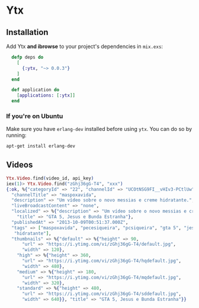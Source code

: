 Ytx
===

## Installation

Add Ytx **and ibrowse** to your project's dependencies in `mix.exs`:

```elixir
  defp deps do
    [
      {:ytx, "~> 0.0.3"}
    ]
  end

  def application do
    [applications: [:ytx]]
  end
```

### If you're on Ubuntu
Make sure you have `erlang-dev` installed before using `ytx`.
You can do so by running:
```sh
apt-get install erlang-dev
```

## Videos
```elixir
Ytx.Video.find(video_id, api_key)
iex(1)> Ytx.Video.find("zGhj36gG-T4", "xxx")
{:ok, %{"categoryId" => "22", "channelId" => "UCOtNSG9FI__vHIv3-PCtlUw",
  "channelTitle" => "maspoxavida",
  "description" => "Um vídeo sobre o novo messias e creme hidratante.",
  "liveBroadcastContent" => "none",
  "localized" => %{"description" => "Um vídeo sobre o novo messias e creme hidratante.",
    "title" => "GTA 5, Jesus e Bunda Estranha"},
  "publishedAt" => "2013-10-09T00:51:37.000Z",
  "tags" => ["maspoxavida", "pecesiqueira", "pcsiqueira", "gta 5", "jesus",
   "hidratante"],
  "thumbnails" => %{"default" => %{"height" => 90,
      "url" => "https://i.ytimg.com/vi/zGhj36gG-T4/default.jpg",
      "width" => 120},
    "high" => %{"height" => 360,
      "url" => "https://i.ytimg.com/vi/zGhj36gG-T4/hqdefault.jpg",
      "width" => 480},
    "medium" => %{"height" => 180,
      "url" => "https://i.ytimg.com/vi/zGhj36gG-T4/mqdefault.jpg",
      "width" => 320},
    "standard" => %{"height" => 480,
      "url" => "https://i.ytimg.com/vi/zGhj36gG-T4/sddefault.jpg",
      "width" => 640}}, "title" => "GTA 5, Jesus e Bunda Estranha"}}
```
